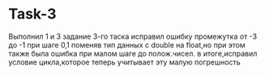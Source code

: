 # Task-3
Выполнил 1 и 3 задание 3-го таска
исправил ошибку промежутка от -3 до -1 при шаге 0,1 поменяв 
тип данных с double на float,но при этом также была ошибка при малом шаге до полож.чисел.
в итоге,исправил условие цикла,которое теперь учитывает эту малую погрешность
